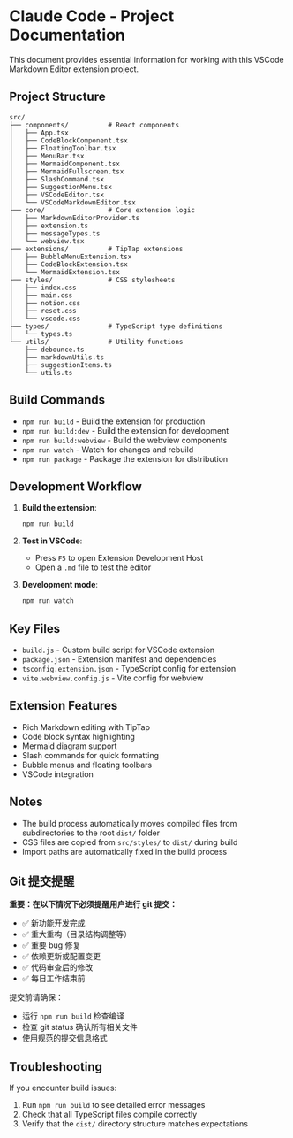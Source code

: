 # Claude Code - Project Documentation

This document provides essential information for working with this VSCode Markdown Editor extension project.

## Project Structure

```
src/
├── components/          # React components
│   ├── App.tsx
│   ├── CodeBlockComponent.tsx
│   ├── FloatingToolbar.tsx
│   ├── MenuBar.tsx
│   ├── MermaidComponent.tsx
│   ├── MermaidFullscreen.tsx
│   ├── SlashCommand.tsx
│   ├── SuggestionMenu.tsx
│   ├── VSCodeEditor.tsx
│   └── VSCodeMarkdownEditor.tsx
├── core/                # Core extension logic
│   ├── MarkdownEditorProvider.ts
│   ├── extension.ts
│   ├── messageTypes.ts
│   └── webview.tsx
├── extensions/          # TipTap extensions
│   ├── BubbleMenuExtension.tsx
│   ├── CodeBlockExtension.tsx
│   └── MermaidExtension.tsx
├── styles/              # CSS stylesheets
│   ├── index.css
│   ├── main.css
│   ├── notion.css
│   ├── reset.css
│   └── vscode.css
├── types/               # TypeScript type definitions
│   └── types.ts
└── utils/               # Utility functions
    ├── debounce.ts
    ├── markdownUtils.ts
    ├── suggestionItems.ts
    └── utils.ts
```

## Build Commands

* `npm run build` - Build the extension for production
* `npm run build:dev` - Build the extension for development
* `npm run build:webview` - Build the webview components
* `npm run watch` - Watch for changes and rebuild
* `npm run package` - Package the extension for distribution

## Development Workflow


1. **Build the extension**:

   ```bash
   npm run build
   ```
2. **Test in VSCode**:
   * Press `F5` to open Extension Development Host
   * Open a `.md` file to test the editor
3. **Development mode**:

   ```bash
   npm run watch
   ```

## Key Files

* `build.js` - Custom build script for VSCode extension
* `package.json` - Extension manifest and dependencies
* `tsconfig.extension.json` - TypeScript config for extension
* `vite.webview.config.js` - Vite config for webview

## Extension Features

* Rich Markdown editing with TipTap
* Code block syntax highlighting
* Mermaid diagram support
* Slash commands for quick formatting
* Bubble menus and floating toolbars
* VSCode integration

## Notes

* The build process automatically moves compiled files from subdirectories to the root `dist/` folder
* CSS files are copied from `src/styles/` to `dist/` during build
* Import paths are automatically fixed in the build process

## Git 提交提醒

**重要：在以下情况下必须提醒用户进行 git 提交：**

* ✅ 新功能开发完成
* ✅ 重大重构（目录结构调整等）
* ✅ 重要 bug 修复
* ✅ 依赖更新或配置变更
* ✅ 代码审查后的修改
* ✅ 每日工作结束前

提交前请确保：

* 运行 `npm run build` 检查编译
* 检查 git status 确认所有相关文件
* 使用规范的提交信息格式

## Troubleshooting

If you encounter build issues:


1. Run `npm run build` to see detailed error messages
2. Check that all TypeScript files compile correctly
3. Verify that the `dist/` directory structure matches expectations


